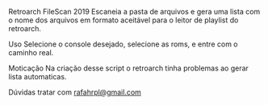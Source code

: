 Retroarch FileScan
2019
Escaneia a pasta de arquivos e gera uma lista com o nome dos arquivos em formato aceitável para o leitor de playlist do retroarch.

Uso
Selecione o console desejado, selecione as roms, e entre com o caminho real.

Moticação
Na criação desse script o retroarch tinha problemas ao gerar lista automaticas.

Dúvidas tratar com rafahrpl@gmail.com
